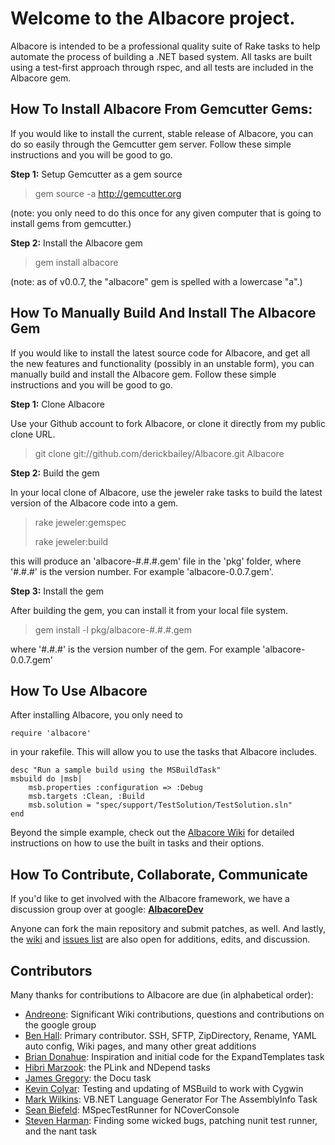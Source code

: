 # Welcome to the Albacore project.

Albacore is intended to be a professional quality suite of Rake tasks to help automate the process of building a .NET based system. All tasks are built using a test-first approach through rspec, and all tests are included in the Albacore gem.

## How To Install Albacore From Gemcutter Gems:

If you would like to install the current, stable release of Albacore, you can do so easily through the Gemcutter gem server. Follow these simple instructions and you will be good to go.

**Step 1:** Setup Gemcutter as a gem source

> gem source -a http://gemcutter.org

(note: you only need to do this once for any given computer that is going to install gems from gemcutter.)

**Step 2:** Install the Albacore gem

> gem install albacore

(note: as of v0.0.7, the "albacore" gem is spelled with a lowercase "a".)

## How To Manually Build And Install The Albacore Gem

If you would like to install the latest source code for Albacore, and get all the new features and functionality (possibly in an unstable form), you can manually build and install the Albacore gem. Follow these simple instructions and you will be good to go.

**Step 1:** Clone Albacore

Use your Github account to fork Albacore, or clone it directly from my public clone URL.

> git clone git://github.com/derickbailey/Albacore.git Albacore

**Step 2:** Build the gem

In your local clone of Albacore, use the jeweler rake tasks to build the latest version of the Albacore code into a gem.

> rake jeweler:gemspec
>
> rake jeweler:build

this will produce an 'albacore-#.#.#.gem' file in the 'pkg' folder, where '#.#.#' is the version number. For example 'albacore-0.0.7.gem'.

**Step 3:** Install the gem

After building the gem, you can install it from your local file system.

> gem install -l pkg/albacore-#.#.#.gem

where '#.#.#' is the version number of the gem. For example 'albacore-0.0.7.gem'

## How To Use Albacore

After installing Albacore, you only need to

    require 'albacore'

in your rakefile. This will allow you to use the tasks that Albacore includes. 

    desc "Run a sample build using the MSBuildTask"
    msbuild do |msb|
        msb.properties :configuration => :Debug
        msb.targets :Clean, :Build
        msb.solution = "spec/support/TestSolution/TestSolution.sln"
    end

Beyond the simple example, check out the [Albacore Wiki](http://wiki.github.com/derickbailey/Albacore) for detailed instructions on how to use the built in tasks and their options.

## How To Contribute, Collaborate, Communicate

If you'd like to get involved with the Albacore framework, we have a discussion group over at google: **[AlbacoreDev](http://groups.google.com/group/albacoredev)**

Anyone can fork the main repository and submit patches, as well. And lastly, the [wiki](http://wiki.github.com/derickbailey/Albacore) and [issues list](http://github.com/derickbailey/Albacore/issues) are also open for additions, edits, and discussion.

## Contributors

Many thanks for contributions to Albacore are due (in alphabetical order):

* [Andreone](http://github.com/Andreone): Significant Wiki contributions, questions and contributions on the google group
* [Ben Hall](http://github.com/benhall): Primary contributor. SSH, SFTP, ZipDirectory, Rename, YAML auto config, Wiki pages, and many other great additions
* [Brian Donahue](http://github.com/briandonahue): Inspiration and initial code for the ExpandTemplates task
* [Hibri Marzook](http://github.com/hibri): the PLink and NDepend tasks
* [James Gregory](http://github.com/jagregory): the Docu task
* [Kevin Colyar](http://github.com/kevincolyar): Testing and updating of MSBuild to work with Cygwin
* [Mark Wilkins](http://github.com/markwilk): VB.NET Language Generator For The AssemblyInfo Task
* [Sean Biefeld](http://github.com/seanbiefeld): MSpecTestRunner for NCoverConsole
* [Steven Harman](http://github.com/stevenharman): Finding some wicked bugs, patching nunit test runner, and the nant task
